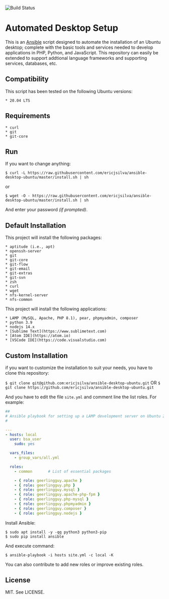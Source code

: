 ![Build Status](https://github.com/ericjsilva/ansible-desktop-ubuntu/actions/workflows/main.yml/badge.svg)
# Automated Desktop Setup

This is an [Ansible](https://github.com/ansible/ansible) script designed to automate the installation of an Ubuntu desktop; complete with the basic tools and services needed to develop applications in PHP, Python, and JavaScript. This repository can easily be extended to support addtional language frameworks and supporting services, databases, etc.

## Compatibility

This script has been tested on the following Ubuntu versions:

    * 20.04 LTS

## Requirements

    * curl
    * git
    * git-core

## Run

If you want to change anything:

```shell
$ curl -L https://raw.githubusercontent.com/ericjsilva/ansible-desktop-ubuntu/master/install.sh | sh
```

or 

```shell
$ wget -O - https://raw.githubusercontent.com/ericjsilva/ansible-desktop-ubuntu/master/install.sh | sh
```

And enter your password _(if prompted)_.

## Default Installation

This project will install the following packages:

    * aptitude (i.e., apt)
    * openssh-server
    * git
    * git-core
    * git-flow
    * git-email
    * git-extras
    * git-svn
    * zsh
    * curl
    * wget
    * nfs-kernel-server
    * nfs-common

This project will install the following applications:

    * LAMP (MySQL, Apache, PHP 8.1), pear, phpmyadmin, composer
    * python 3.9
    * nodejs 14.x
    * [Sublime Text](https://www.sublimetext.com)
    * [Atom IDE](https://atom.io)
    * [VSCode IDE](https://code.visualstudio.com)

## Custom Installation

if you want to customize the installation to suit your needs, you have to clone this repository:

`$ git clone git@github.com:ericjsilva/ansible-desktop-ubuntu.git`  OR
`$ git clone https://github.com/ericjsilva/ansible-desktop-ubuntu.git`

And you have to edit the file `site.yml` and comment line the list roles. For example:

```yml
##
# Ansible playbook for setting up a LAMP development server on Ubuntu 20.04.
#

---
- hosts: local
  user: bsa_user
    sudo: yes

  vars_files:
    - group_vars/all.yml

  roles:
    - common       # List of essential packages

    - { role: geerlingguy.apache }
    - { role: geerlingguy.php }
    - { role: geerlingguy.mysql }
    - { role: geerlingguy.apache-php-fpm }
    - { role: geerlingguy.php-mysql }
    - { role: geerlingguy.phpmyadmin }
    - { role: geerlingguy.composer }
    - { role: geerlingguy.nodejs }
```

Install Ansible:

    $ sudo apt install -y -qq python3 python3-pip
    $ sudo pip install ansible

And execute command:

    $ ansible-playbook -i hosts site.yml -c local -K

You can also contribute to add new roles or improve existing roles.

## License

MIT. See LICENSE.
